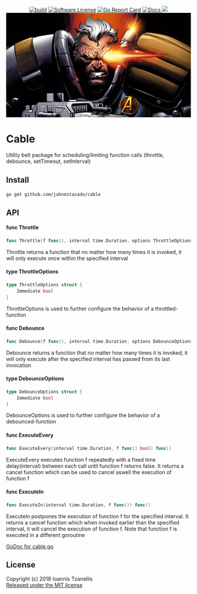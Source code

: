 <p align="center">
  <p align="center">
  <a href="https://travis-ci.org/jahnestacado/cable"><img alt="build"
  src="https://travis-ci.org/jahnestacado/cable.svg?branch=master"></a>
    <a href="https://github.com/jahnestacado/cable/blob/master/LICENSE"><img alt="Software License" src="https://img.shields.io/github/license/mashape/apistatus.svg?style=flat-square"></a>
    <a href="https://goreportcard.com/report/github.com/jahnestacado/cable"><img alt="Go Report Card" src="https://goreportcard.com/badge/github.com/jahnestacado/cable?style=flat-square&fuckgithubcache=1"></a>
    <a href="https://godoc.org/github.com/jahnestacado/cable">
        <img alt="Docs" src="https://img.shields.io/badge/godoc-reference-blue.svg?style=flat-square">
    </a>
    <a href="https://codecov.io/gh/jahnestacado/cable">
  <img src="https://codecov.io/gh/jahnestacado/cable/branch/master/graph/badge.svg" />
</a>
  <img src="https://github.com/jahnestacado/cable/blob/master/resources/cable-img.webp?raw=true" /img>
  </p>
</p>

# Cable

Utility belt package for scheduling/limiting function calls (throttle, debounce, setTimeout, setInterval)

## Install

`go get github.com/jahnestacado/cable`

## API

#### func Throttle

```go
func Throttle(f func(), interval time.Duration, options ThrottleOptions) func()
```

Throttle returns a function that no matter how many times it is invoked, it will
only execute once within the specified interval

#### type ThrottleOptions

```go
type ThrottleOptions struct {
	Immediate bool
}
```

ThrottleOptions is used to further configure the behavior of a
throttled-function

#### func Debounce

```go
func Debounce(f func(), interval time.Duration, options DebounceOptions) func()
```

Debounce returns a function that no matter how many times it is invoked, it will
only execute after the specified interval has passed from its last invocation

#### type DebounceOptions

```go
type DebounceOptions struct {
	Immediate bool
}
```

DebounceOptions is used to further configure the behavior of a
debounced-function

#### func ExecuteEvery

```go
func ExecuteEvery(interval time.Duration, f func() bool) func()
```

ExecuteEvery executes function f repeatedly with a fixed time delay(interval)
between each call until function f returns false. It returns a cancel function
which can be used to cancel aswell the execution of function f

#### func ExecuteIn

```go
func ExecuteIn(interval time.Duration, f func()) func()
```

ExecuteIn postpones the execution of function f for the specified interval. It
returns a cancel function which when invoked earlier than the specified
interval, it will cancel the execution of function f. Note that function f is
executed in a different goroutine

[GoDoc for cable.go](https://godoc.org/github.com/jahnestacado/cable)

## License

Copyright (c) 2018 Ioannis Tzanellis<br>
[Released under the MIT license](https://github.com/jahnestacado/cable/blob/master/LICENSE)
